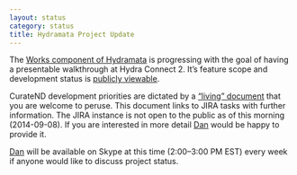```yaml
---
layout: status
category: status
title: Hydramata Project Update
---
```

The [Works component of Hydramata][1] is progressing with the goal of having a presentable walkthrough at Hydra Connect 2. It’s feature scope and development status is [publicly viewable][2].

CurateND development priorities are dictated by a [“living” document][3] that you are welcome to peruse. This document links to JIRA tasks with further information. The JIRA instance is not open to the public as of this morning (2014-09-08). If you are interested in more detail [Dan][4] would be happy to provide it.

[Dan][4] will be available on Skype at this time (2:00–3:00 PM EST) every week if anyone would like to discuss project status.

[1]: https://github.com/ndlib/hydramata-works
[2]: https://github.com/ndlib/hydramata-works/blob/master/TODO.md
[3]: https://docs.google.com/document/d/1bUnGi01GMM93OCoyLSOJv2k5bAuedR0Gzxjaa9RmUtI/edit?usp=sharing
[4]: http://dan.brubakerhorst.com/

